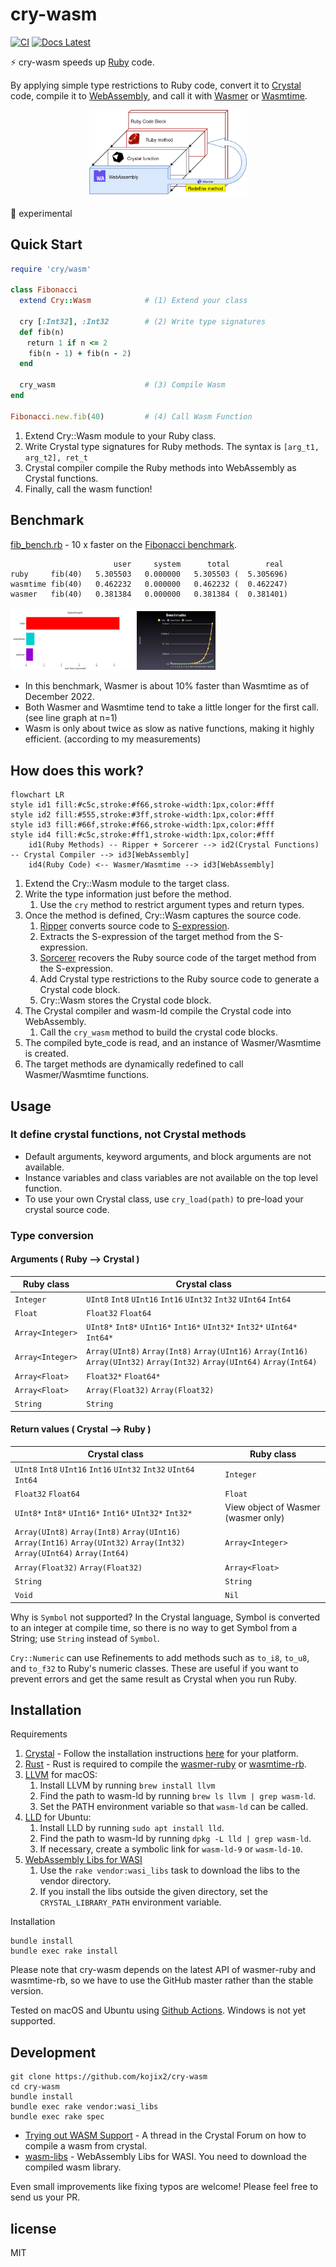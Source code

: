 # cry-wasm

[![CI](https://github.com/kojix2/cry-wasm/actions/workflows/ci.yml/badge.svg)](https://github.com/kojix2/cry-wasm/actions/workflows/ci.yml)
[![Docs Latest](https://img.shields.io/badge/docs-latest-blue.svg)](https://kojix2.github.io/cry-wasm/)

:zap: cry-wasm speeds up [Ruby](https://github.com/ruby/ruby) code.

By applying simple type restrictions to Ruby code, convert it to [Crystal](https://github.com/crystal-lang/crystal) code, compile it to [WebAssembly](https://webassembly.org/), and call it with [Wasmer](https://github.com/wasmerio/wasmer) or [Wasmtime](https://github.com/bytecodealliance/wasmtime).

<div align="center"><img src="https://raw.githubusercontent.com/kojix2/cry-wasm/main/doc/overview.drawio.png" width=50% height=50%></div>

:space_invader: experimental

## Quick Start

```ruby
require 'cry/wasm'

class Fibonacci
  extend Cry::Wasm            # (1) Extend your class

  cry [:Int32], :Int32        # (2) Write type signatures
  def fib(n)
  　return 1 if n <= 2
    fib(n - 1) + fib(n - 2)
  end

  cry_wasm                    # (3) Compile Wasm
end

Fibonacci.new.fib(40)         # (4) Call Wasm Function
```

1. Extend Cry::Wasm module to your Ruby class.
2. Write Crystal type signatures for Ruby methods. The syntax is `[arg_t1, arg_t2], ret_t`
3. Crystal compiler compile the Ruby methods into WebAssembly as Crystal functions.
4. Finally, call the wasm function!

## Benchmark

[fib_bench.rb](https://github.com/kojix2/cry-wasm/blob/main/examples/fib_bench.rb) - 10 x faster on the [Fibonacci benchmark](https://crystal-lang.org/2016/07/15/fibonacci-benchmark/).

```
                       user     system      total        real
ruby     fib(40)   5.305503   0.000000   5.305503 (  5.305696)
wasmtime fib(40)   0.462232   0.000000   0.462232 (  0.462247)
wasmer   fib(40)   0.381384   0.000000   0.381384 (  0.381401)
```

<img src="https://raw.githubusercontent.com/kojix2/cry-wasm/main/doc/benchmark.svg" width="40%" height="40%"><img src="https://raw.githubusercontent.com/kojix2/cry-wasm/main/doc/benchmark_plot.png" width=25% height="25%">

- In this benchmark, Wasmer is about 10% faster than Wasmtime as of December 2022.
- Both Wasmer and Wasmtime tend to take a little longer for the first call. (see line graph at n=1)
- Wasm is only about twice as slow as native functions, making it highly efficient. (according to my measurements)

## How does this work?

```mermaid
flowchart LR
style id1 fill:#c5c,stroke:#f66,stroke-width:1px,color:#fff
style id2 fill:#555,stroke:#3ff,stroke-width:1px,color:#fff
style id3 fill:#66f,stroke:#f66,stroke-width:1px,color:#fff
style id4 fill:#c5c,stroke:#ff1,stroke-width:1px,color:#fff
    id1(Ruby Methods) -- Ripper + Sorcerer --> id2(Crystal Functions) -- Crystal Compiler --> id3[WebAssembly]
    id4(Ruby Code) <-- Wasmer/Wasmtime --> id3[WebAssembly]
```

1. Extend the Cry::Wasm module to the target class.
1. Write the type information just before the method.
   1. Use the `cry` method to restrict argument types and return types.
1. Once the method is defined, Cry::Wasm captures the source code.
   1. [Ripper](https://ruby-doc.org/stdlib-3.1.2/libdoc/ripper/rdoc/Ripper.html) converts source code to [S-expression](https://en.wikipedia.org/wiki/S-expression).
   1. Extracts the S-expression of the target method from the S-expression.
   1. [Sorcerer](https://github.com/rspec-given/sorcerer) recovers the Ruby source code of the target method from the S-expression.
   1. Add Crystal type restrictions to the Ruby source code to generate a Crystal code block.
   1. Cry::Wasm stores the Crystal code block.
1. The Crystal compiler and wasm-ld compile the Crystal code into WebAssembly.
   1. Call the `cry_wasm` method to build the crystal code blocks.
1. The compiled byte_code is read, and an instance of Wasmer/Wasmtime is created.
1. The target methods are dynamically redefined to call Wasmer/Wasmtime functions.

## Usage

### It define crystal functions, not Crystal methods

- Default arguments, keyword arguments, and block arguments are not available.
- Instance variables and class variables are not available on the top level function.
- To use your own Crystal class, use `cry_load(path)` to pre-load your crystal source code.

### Type conversion

#### Arguments ( Ruby --> Crystal )

| Ruby class       | Crystal class                                                                                                             |
| ---------------- | ------------------------------------------------------------------------------------------------------------------------- |
| `Integer`        | `UInt8` `Int8` `UInt16` `Int16` `UInt32` `Int32` `UInt64` `Int64`                                                         |
| `Float`          | `Float32` `Float64`                                                                                                       |
| `Array<Integer>` | `UInt8*` `Int8*` `UInt16*` `Int16*` `UInt32*` `Int32*` `UInt64*` `Int64*`                                                 |
| `Array<Integer>` | `Array(UInt8)` `Array(Int8)` `Array(UInt16)` `Array(Int16)` `Array(UInt32)` `Array(Int32)` `Array(UInt64)` `Array(Int64)` |
| `Array<Float>`   | `Float32*` `Float64*`                                                                                                     |
| `Array<Float>`   | `Array(Float32)` `Array(Float32)`                                                                                         |
| `String`         | `String`                                                                                                                  |

#### Return values ( Crystal --> Ruby )

| Crystal class                                                                                                             | Ruby class                          |
| ------------------------------------------------------------------------------------------------------------------------- | ----------------------------------- |
| `UInt8` `Int8` `UInt16` `Int16` `UInt32` `Int32` `UInt64` `Int64`                                                         | `Integer`                           |
| `Float32` `Float64`                                                                                                       | `Float`                             |
| `UInt8*` `Int8*` `UInt16*` `Int16*` `UInt32*` `Int32*`                                                                    | View object of Wasmer (wasmer only) |
| `Array(UInt8)` `Array(Int8)` `Array(UInt16)` `Array(Int16)` `Array(UInt32)` `Array(Int32)` `Array(UInt64)` `Array(Int64)` | `Array<Integer>`                    |
| `Array(Float32)` `Array(Float32)`                                                                                         | `Array<Float>`                      |
| `String`                                                                                                                  | `String`                            |
| `Void`                                                                                                                    | `Nil`                               |

Why is `Symbol` not supported?
In the Crystal language, Symbol is converted to an integer at compile time, so there is no way to get Symbol from a String; use `String` instead of `Symbol`.

`Cry::Numeric` can use Refinements to add methods such as `to_i8`, `to_u8`, and `to_f32` to Ruby's numeric classes. These are useful if you want to prevent errors and get the same result as Crystal when you run Ruby.

## Installation

Requirements

1. [Crystal](https://github.com/crystal-lang/crystal) - Follow the installation instructions [here](https://crystal-lang.org/install/) for your platform.
1. [Rust](https://www.rust-lang.org/) - Rust is required to compile the [wasmer-ruby](https://github.com/wasmerio/wasmer-ruby) or [wasmtime-rb](https://github.com/bytecodealliance/wasmtime-rb).
1. [LLVM](https://llvm.org/) for macOS:
   1. Install LLVM by running `brew install llvm`
   1. Find the path to wasm-ld by running `brew ls llvm | grep wasm-ld`.
   1. Set the PATH environment variable so that `wasm-ld` can be called.
1. [LLD](https://lld.llvm.org/) for Ubuntu:
   1. Install LLD by running `sudo apt install lld`.
   1. Find the path to wasm-ld by running `dpkg -L lld | grep wasm-ld`.
   1. If necessary, create a symbolic link for `wasm-ld-9` or `wasm-ld-10`.
1. [WebAssembly Libs for WASI](https://github.com/lbguilherme/wasm-libs)
   1. Use the `rake vendor:wasi_libs` task to download the libs to the vendor directory.
   1. If you install the libs outside the given directory, set the `CRYSTAL_LIBRARY_PATH` environment variable.

Installation

```
bundle install
bundle exec rake install
```

Please note that cry-wasm depends on the latest API of wasmer-ruby and wasmtime-rb, so we have to use the GitHub master rather than the stable version.

Tested on macOS and Ubuntu using [Github Actions](https://github.com/kojix2/cry-wasm/blob/main/.github/workflows/ci.yml). Windows is not yet supported.

## Development

```
git clone https://github.com/kojix2/cry-wasm
cd cry-wasm
bundle install
bundle exec rake vendor:wasi_libs
bundle exec rake spec
```

- [Trying out WASM Support](https://forum.crystal-lang.org/t/trying-out-wasm-support/4508) - A thread in the Crystal Forum on how to compile a wasm from crystal.
- [wasm-libs](https://github.com/lbguilherme/wasm-libs) - WebAssembly Libs for WASI. You need to download the compiled wasm library.

Even small improvements like fixing typos are welcome! Please feel free to send us your PR.

## license

MIT
